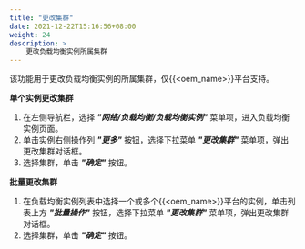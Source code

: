 ```yaml
---
title: "更改集群"
date: 2021-12-22T15:16:56+08:00
weight: 24
description: >
    更改负载均衡实例所属集群
---
```


该功能用于更改负载均衡实例的所属集群，仅{{<oem_name>}}平台支持。

**单个实例更改集群**

1. 在左侧导航栏，选择 **_"网络/负载均衡/负载均衡实例"_** 菜单项，进入负载均衡实例页面。
2. 单击实例右侧操作列 **_"更多"_** 按钮，选择下拉菜单 **_"更改集群"_** 菜单项，弹出更改集群对话框。
2. 选择集群，单击 **_"确定"_** 按钮。

**批量更改集群**

1. 在负载均衡实例列表中选择一个或多个{{<oem_name>}}平台的实例，单击列表上方 **_"批量操作"_** 按钮，选择下拉菜单 **_"更改集群"_** 菜单项，弹出更改集群对话框。
2. 选择集群，单击 **_"确定"_** 按钮。